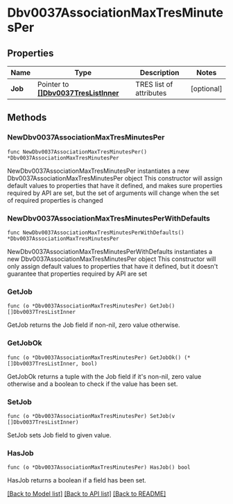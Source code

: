 # Dbv0037AssociationMaxTresMinutesPer

## Properties

Name | Type | Description | Notes
------------ | ------------- | ------------- | -------------
**Job** | Pointer to [**[]Dbv0037TresListInner**](Dbv0037TresListInner.md) | TRES list of attributes | [optional] 

## Methods

### NewDbv0037AssociationMaxTresMinutesPer

`func NewDbv0037AssociationMaxTresMinutesPer() *Dbv0037AssociationMaxTresMinutesPer`

NewDbv0037AssociationMaxTresMinutesPer instantiates a new Dbv0037AssociationMaxTresMinutesPer object
This constructor will assign default values to properties that have it defined,
and makes sure properties required by API are set, but the set of arguments
will change when the set of required properties is changed

### NewDbv0037AssociationMaxTresMinutesPerWithDefaults

`func NewDbv0037AssociationMaxTresMinutesPerWithDefaults() *Dbv0037AssociationMaxTresMinutesPer`

NewDbv0037AssociationMaxTresMinutesPerWithDefaults instantiates a new Dbv0037AssociationMaxTresMinutesPer object
This constructor will only assign default values to properties that have it defined,
but it doesn't guarantee that properties required by API are set

### GetJob

`func (o *Dbv0037AssociationMaxTresMinutesPer) GetJob() []Dbv0037TresListInner`

GetJob returns the Job field if non-nil, zero value otherwise.

### GetJobOk

`func (o *Dbv0037AssociationMaxTresMinutesPer) GetJobOk() (*[]Dbv0037TresListInner, bool)`

GetJobOk returns a tuple with the Job field if it's non-nil, zero value otherwise
and a boolean to check if the value has been set.

### SetJob

`func (o *Dbv0037AssociationMaxTresMinutesPer) SetJob(v []Dbv0037TresListInner)`

SetJob sets Job field to given value.

### HasJob

`func (o *Dbv0037AssociationMaxTresMinutesPer) HasJob() bool`

HasJob returns a boolean if a field has been set.


[[Back to Model list]](../README.md#documentation-for-models) [[Back to API list]](../README.md#documentation-for-api-endpoints) [[Back to README]](../README.md)


